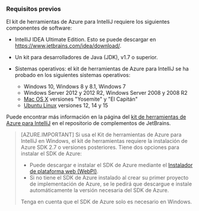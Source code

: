 ### Requisitos previos

El kit de herramientas de Azure para IntelliJ requiere los siguientes componentes de software:

* IntelliJ IDEA Ultimate Edition. Esto se puede descargar en <https://www.jetbrains.com/idea/download/>.

* Un kit para desarrolladores de Java (JDK), v1.7 o superior.

* Sistemas operativos: el kit de herramientas de Azure para IntelliJ se ha probado en los siguientes sistemas operativos:
    * Windows 10, Windows 8 y 8.1, Windows 7
    * Windows Server 2012 y 2012 R2, Windows Server 2008 y 2008 R2
    * [Mac OS X](http://www.apple.com/osx) versiones "Yosemite" y "El Capitán"
    * [Ubuntu Linux](http://www.ubuntu.com) versiones 12, 14 y 15

Puede encontrar más información en la página del [kit de herramientas de Azure para IntelliJ](https://plugins.jetbrains.com/plugin/8053) en el repositorio de complementos de JetBrains.

> [AZURE.IMPORTANT] Si usa el Kit de herramientas de Azure para IntelliJ en Windows, el kit de herramientas requiere la instalación de Azure SDK 2.7 o versiones posteriores. Tiene dos opciones para instalar el SDK de Azure:
> 
> * Puede descargar e instalar el SDK de Azure mediante el [Instalador de plataforma web (WebPI)](http://go.microsoft.com/fwlink/?LinkID=252838).
> * Si no tiene el SDK de Azure instalado al crear su primer proyecto de implementación de Azure, se le pedirá que descargue e instale automáticamente la versión necesaria del SDK de Azure.
> 
> Tenga en cuenta que el SDK de Azure solo es necesario en Windows.

<!---HONumber=AcomDC_0525_2016-->